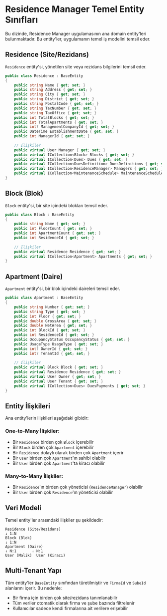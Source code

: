 # Residence Manager Temel Entity Sınıfları

Bu dizinde, Residence Manager uygulamasının ana domain entity'leri bulunmaktadır. Bu entity'ler, uygulamanın temel iş modelini temsil eder.

## Residence (Site/Rezidans)

`Residence` entity'si, yönetilen site veya rezidans bilgilerini temsil eder.

```csharp
public class Residence : BaseEntity
{
    public string Name { get; set; }
    public string Address { get; set; }
    public string City { get; set; }
    public string District { get; set; }
    public string PostalCode { get; set; }
    public string TaxNumber { get; set; }
    public string TaxOffice { get; set; }
    public int TotalBlocks { get; set; }
    public int TotalApartments { get; set; }
    public int? ManagementCompanyId { get; set; }
    public DateTime EstablishmentDate { get; set; }
    public int ManagerId { get; set; }
    
    // İlişkiler
    public virtual User Manager { get; set; }
    public virtual ICollection<Block> Blocks { get; set; }
    public virtual ICollection<Dues> Dues { get; set; }
    public virtual ICollection<DuesDefinition> DuesDefinitions { get; set; }
    public virtual ICollection<ResidenceManager> Managers { get; set; }
    public virtual ICollection<MaintenanceSchedule> MaintenanceSchedules { get; set; }
}
```

## Block (Blok)

`Block` entity'si, bir site içindeki blokları temsil eder.

```csharp
public class Block : BaseEntity
{
    public string Name { get; set; }
    public int FloorCount { get; set; }
    public int ApartmentCount { get; set; }
    public int ResidenceId { get; set; }
    
    // İlişkiler
    public virtual Residence Residence { get; set; }
    public virtual ICollection<Apartment> Apartments { get; set; }
}
```

## Apartment (Daire)

`Apartment` entity'si, bir blok içindeki daireleri temsil eder.

```csharp
public class Apartment : BaseEntity
{
    public string Number { get; set; }
    public string Type { get; set; }
    public int Floor { get; set; }
    public double GrossArea { get; set; }
    public double NetArea { get; set; }
    public int BlockId { get; set; }
    public int ResidenceId { get; set; }
    public OccupancyStatus OccupancyStatus { get; set; }
    public UsageType UsageType { get; set; }
    public int? OwnerId { get; set; }
    public int? TenantId { get; set; }
    
    // İlişkiler
    public virtual Block Block { get; set; }
    public virtual Residence Residence { get; set; }
    public virtual User Owner { get; set; }
    public virtual User Tenant { get; set; }
    public virtual ICollection<Dues> DuesPayments { get; set; }
}
```

## Entity İlişkileri

Ana entity'lerin ilişkileri aşağıdaki gibidir:

### One-to-Many İlişkiler:
- Bir `Residence` birden çok `Block` içerebilir
- Bir `Block` birden çok `Apartment` içerebilir
- Bir `Residence` dolaylı olarak birden çok `Apartment` içerir
- Bir `User` birden çok `Apartment`'ın sahibi olabilir
- Bir `User` birden çok `Apartment`'ta kiracı olabilir

### Many-to-Many İlişkiler:
- Bir `Residence`'ın birden çok yöneticisi (`ResidenceManager`) olabilir
- Bir `User` birden çok `Residence`'ın yöneticisi olabilir

## Veri Modeli

Temel entity'ler arasındaki ilişkiler şu şekildedir:

```
Residence (Site/Rezidans)
↓ 1:N
Block (Blok)
↓ 1:N
Apartment (Daire)
↓ N:1       ↓ N:1
User (Malik)  User (Kiracı)
```

## Multi-Tenant Yapı

Tüm entity'ler `BaseEntity` sınıfından türetilmiştir ve `FirmaId` ve `SubeId` alanlarını içerir. Bu nedenle:

- Bir firma için birden çok site/rezidans tanımlanabilir
- Tüm veriler otomatik olarak firma ve şube bazında filtrelenir
- Kullanıcılar sadece kendi firmalarına ait verilere erişebilir 